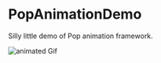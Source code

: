 PopAnimationDemo
================

Silly little demo of Pop animation framework.

![animated Gif](https://raw.github.com/tpalmer/PopAnimationDemo/master/pop-demo.gif)
